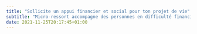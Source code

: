 ```yaml
---
title: "Sollicite un appui financier et social pour ton projet de vie"
subtitle: "Micro-ressort accompagne des personnes en difficulté financière ou sociale. Ces accompagnements sont possibles grâce à la contribution financière de donateurs. Des bénévoles assurent ces accompagnements."
date: 2021-11-25T20:17:45+01:00
---
```

